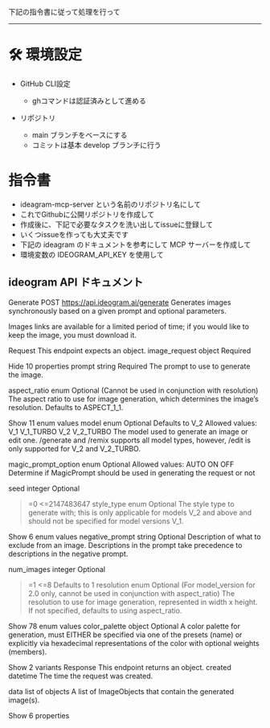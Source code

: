 下記の指令書に従って処理を行って


---

# 🛠️ 環境設定
- GitHub CLI設定
  - ghコマンドは認証済みとして進める

- リポジトリ
  - main ブランチをベースにする
  - コミットは基本 develop ブランチに行う

# 指令書

- ideagram-mcp-server という名前のリポジトリ名にして
- これでGithubに公開リポジトリを作成して
- 作成後に、下記で必要なタスクを洗い出してissueに登録して
- いくつissueを作っても大丈夫です
- 下記の ideagram のドキュメントを参考にして MCP サーバーを作成して
- 環境変数の IDEOGRAM_API_KEY を使用して

## ideogram API ドキュメント

Generate
POST
https://api.ideogram.ai/generate
Generates images synchronously based on a given prompt and optional parameters.

Images links are available for a limited period of time; if you would like to keep the image, you must download it.

Request
This endpoint expects an object.
image_request
object
Required

Hide 10 properties
prompt
string
Required
The prompt to use to generate the image.

aspect_ratio
enum
Optional
(Cannot be used in conjunction with resolution) The aspect ratio to use for image generation, which determines the image’s resolution. Defaults to ASPECT_1_1.


Show 11 enum values
model
enum
Optional
Defaults to V_2
Allowed values:
V_1
V_1_TURBO
V_2
V_2_TURBO
The model used to generate an image or edit one. /generate and /remix supports all model types, however, /edit is only supported for V_2 and V_2_TURBO.

magic_prompt_option
enum
Optional
Allowed values:
AUTO
ON
OFF
Determine if MagicPrompt should be used in generating the request or not

seed
integer
Optional
>=0
<=2147483647
style_type
enum
Optional
The style type to generate with; this is only applicable for models V_2 and above and should not be specified for model versions V_1.


Show 6 enum values
negative_prompt
string
Optional
Description of what to exclude from an image. Descriptions in the prompt take precedence to descriptions in the negative prompt.

num_images
integer
Optional
>=1
<=8
Defaults to 1
resolution
enum
Optional
(For model_version for 2.0 only, cannot be used in conjunction with aspect_ratio) The resolution to use for image generation, represented in width x height. If not specified, defaults to using aspect_ratio.


Show 78 enum values
color_palette
object
Optional
A color palette for generation, must EITHER be specified via one of the presets (name) or explicitly via hexadecimal representations of the color with optional weights (members).


Show 2 variants
Response
This endpoint returns an object.
created
datetime
The time the request was created.

data
list of objects
A list of ImageObjects that contain the generated image(s).


Show 6 properties
